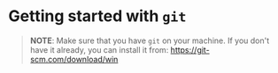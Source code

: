 # Getting started with `git`

> **NOTE**: Make sure that you have `git` on your machine. If you don't have it already, you can install it from: <https://git-scm.com/download/win>
